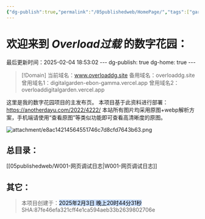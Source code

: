 ```yaml
---
{"dg-publish":true,"permalink":"/05publishedweb/HomePage/","tags":["gardenEntry"],"created":"2025-02-03T20:10:50.159+08:00","updated":"2025-02-04T19:59:01.258+08:00"}
---
```


# 欢迎来到 *Overload过载* 的数字花园：


最后更新时间：2025-02-04 18:53:02
--- dg-publish: true dg-home: true ---

> [!Domain]
> 当前域名：www.overloaddg.site
> 备用域名：overloaddg.site
> 曾用域名1：digitalgarden-ebon-gamma.vercel.app
> 曾用域名2：overloaddigitalgarden.vercel.app

这里是我的数字花园项目的主发布页。
本项目基于此资料进行部署：https://anotherdayu.com/2022/4222/
本站所有图片均采用原图+webp解析方案，手机端请使用“查看原图”等类似功能即可查看高清晰度的原图。

![attachment/e8ac14214564551746c7d8cfd7643b63.png](/img/user/05publishedweb/attachment/e8ac14214564551746c7d8cfd7643b63.png)

## 总目录：
[[05publishedweb/W001-网页调试日志\|W001-网页调试日志]]

## 其它：

> 本项目创建于：<mark style="background: #ADCCFFA6;">2025年2月3日 晚上20时44分31秒</mark>
> SHA:87fe46efa321cff4e1ca594aeb33b2639802706e